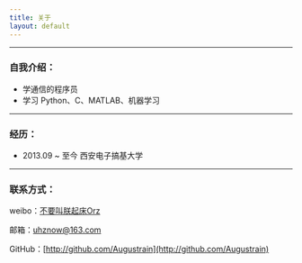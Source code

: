 ```yaml
---
title: 关于
layout: default
---
```


---

### 自我介绍：

* 学通信的程序员
* 学习 Python、C、MATLAB、机器学习

---

### 经历：

* 2013.09 ~ 至今 西安电子搞基大学

----

### 联系方式：

weibo：[不要叫朕起床Orz](http://weibo.com/p/1005052330502705/home?from=page_100505&mod=TAB&is_all=1#place)

邮箱：uhznow@163.com

GitHub：[http://github.com/Augustrain](http://github.com/Augustrain)
